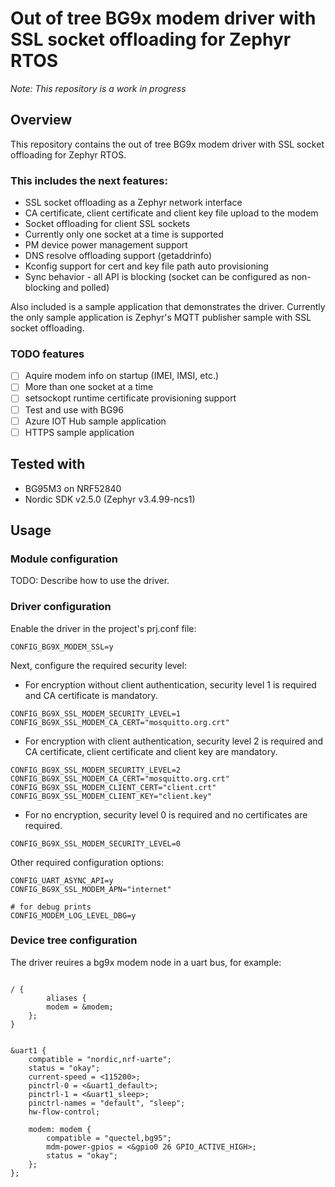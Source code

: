 # Out of tree BG9x modem driver with SSL socket offloading for Zephyr RTOS

*Note: This repository is a work in progress*

## Overview

This repository contains the out of tree BG9x modem driver with SSL socket offloading for Zephyr RTOS.
### This includes the next features:
- SSL socket offloading as a Zephyr network interface
- CA certificate, client certificate and client key file upload to the modem
- Socket offloading for client SSL sockets
- Currently only one socket at a time is supported
- PM device power management support
- DNS resolve offloading support (getaddrinfo)
- Kconfig support for cert and key file path auto provisioning
- Sync behavior - all API is blocking (socket can be configured as non-blocking and polled)

Also included is a sample application that demonstrates the driver. Currently the only sample application is
Zephyr's MQTT publisher sample with SSL socket offloading.

### TODO features
- [ ] Aquire modem info on startup (IMEI, IMSI, etc.)
- [ ] More than one socket at a time
- [ ] setsockopt runtime certificate provisioning support
- [ ] Test and use with BG96
- [ ] Azure IOT Hub sample application
- [ ] HTTPS sample application

## Tested with
- BG95M3 on NRF52840
- Nordic SDK v2.5.0 (Zephyr v3.4.99-ncs1)


## Usage
### Module configuration
TODO: Describe how to use the driver.

### Driver configuration
Enable the driver in the project's prj.conf file:
```
CONFIG_BG9X_MODEM_SSL=y
```
Next, configure the required security level:
- For encryption without client authentication, security level 1 is required and CA certificate is mandatory.
```
CONFIG_BG9X_SSL_MODEM_SECURITY_LEVEL=1
CONFIG_BG9X_SSL_MODEM_CA_CERT="mosquitto.org.crt"
```
- For encryption with client authentication, security level 2 is required and CA certificate, client certificate and client key are mandatory.
```
CONFIG_BG9X_SSL_MODEM_SECURITY_LEVEL=2
CONFIG_BG9X_SSL_MODEM_CA_CERT="mosquitto.org.crt"
CONFIG_BG9X_SSL_MODEM_CLIENT_CERT="client.crt"
CONFIG_BG9X_SSL_MODEM_CLIENT_KEY="client.key"
```
- For no encryption, security level 0 is required and no certificates are required.
```
CONFIG_BG9X_SSL_MODEM_SECURITY_LEVEL=0
```

Other required configuration options:
```
CONFIG_UART_ASYNC_API=y
CONFIG_BG9X_SSL_MODEM_APN="internet"

# for debug prints
CONFIG_MODEM_LOG_LEVEL_DBG=y
```

### Device tree configuration
The driver reuires a bg9x modem node in a uart bus, for example:

```

/ {
        aliases {
        modem = &modem;
    };
}


&uart1 {
	compatible = "nordic,nrf-uarte";
	status = "okay";
	current-speed = <115200>;
	pinctrl-0 = <&uart1_default>;
	pinctrl-1 = <&uart1_sleep>;
	pinctrl-names = "default", "sleep";
	hw-flow-control;

	modem: modem {
		compatible = "quectel,bg95";
		mdm-power-gpios = <&gpio0 26 GPIO_ACTIVE_HIGH>;
		status = "okay";
	};
};

```





